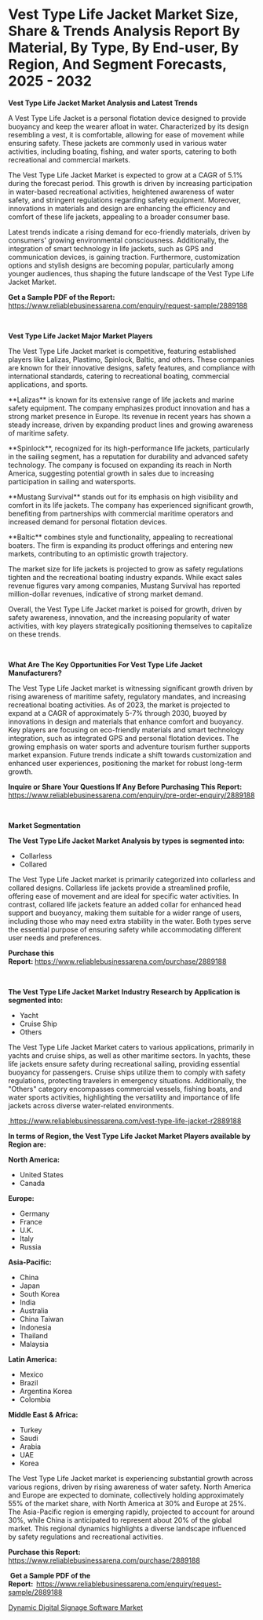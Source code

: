 <p><h1>Vest Type Life Jacket Market Size, Share & Trends Analysis Report By Material, By Type, By End-user, By Region, And Segment Forecasts, 2025 - 2032</h1></p><p><strong>Vest Type Life Jacket Market Analysis and Latest Trends</strong></p>
<p><p>A Vest Type Life Jacket is a personal flotation device designed to provide buoyancy and keep the wearer afloat in water. Characterized by its design resembling a vest, it is comfortable, allowing for ease of movement while ensuring safety. These jackets are commonly used in various water activities, including boating, fishing, and water sports, catering to both recreational and commercial markets.</p><p>The Vest Type Life Jacket Market is expected to grow at a CAGR of 5.1% during the forecast period. This growth is driven by increasing participation in water-based recreational activities, heightened awareness of water safety, and stringent regulations regarding safety equipment. Moreover, innovations in materials and design are enhancing the efficiency and comfort of these life jackets, appealing to a broader consumer base. </p><p>Latest trends indicate a rising demand for eco-friendly materials, driven by consumers' growing environmental consciousness. Additionally, the integration of smart technology in life jackets, such as GPS and communication devices, is gaining traction. Furthermore, customization options and stylish designs are becoming popular, particularly among younger audiences, thus shaping the future landscape of the Vest Type Life Jacket Market.</p></p>
<p><strong>Get a Sample PDF of the Report:&nbsp;</strong> <a href="https://www.reliablebusinessarena.com/enquiry/request-sample/2889188?utm_campaign=2195&utm_medium=2&utm_source=Github&utm_content=ia&utm_term=14032025&utm_id=vest-type-life-jacket">https://www.reliablebusinessarena.com/enquiry/request-sample/2889188</a></p>
<p>&nbsp;</p>
<p><strong>Vest Type Life Jacket Major Market Players</strong></p>
<p><p>The Vest Type Life Jacket market is competitive, featuring established players like Lalizas, Plastimo, Spinlock, Baltic, and others. These companies are known for their innovative designs, safety features, and compliance with international standards, catering to recreational boating, commercial applications, and sports.</p><p>**Lalizas** is known for its extensive range of life jackets and marine safety equipment. The company emphasizes product innovation and has a strong market presence in Europe. Its revenue in recent years has shown a steady increase, driven by expanding product lines and growing awareness of maritime safety.</p><p>**Spinlock**, recognized for its high-performance life jackets, particularly in the sailing segment, has a reputation for durability and advanced safety technology. The company is focused on expanding its reach in North America, suggesting potential growth in sales due to increasing participation in sailing and watersports.</p><p>**Mustang Survival** stands out for its emphasis on high visibility and comfort in its life jackets. The company has experienced significant growth, benefiting from partnerships with commercial maritime operators and increased demand for personal flotation devices. </p><p>**Baltic** combines style and functionality, appealing to recreational boaters. The firm is expanding its product offerings and entering new markets, contributing to an optimistic growth trajectory.</p><p>The market size for life jackets is projected to grow as safety regulations tighten and the recreational boating industry expands. While exact sales revenue figures vary among companies, Mustang Survival has reported million-dollar revenues, indicative of strong market demand.</p><p>Overall, the Vest Type Life Jacket market is poised for growth, driven by safety awareness, innovation, and the increasing popularity of water activities, with key players strategically positioning themselves to capitalize on these trends.</p></p>
<p>&nbsp;</p>
<p><strong>What Are The Key Opportunities For Vest Type Life Jacket Manufacturers?</strong></p>
<p><p>The Vest Type Life Jacket market is witnessing significant growth driven by rising awareness of maritime safety, regulatory mandates, and increasing recreational boating activities. As of 2023, the market is projected to expand at a CAGR of approximately 5-7% through 2030, buoyed by innovations in design and materials that enhance comfort and buoyancy. Key players are focusing on eco-friendly materials and smart technology integration, such as integrated GPS and personal flotation devices. The growing emphasis on water sports and adventure tourism further supports market expansion. Future trends indicate a shift towards customization and enhanced user experiences, positioning the market for robust long-term growth.</p></p>
<p><strong>Inquire or Share Your Questions If Any Before Purchasing This Report:</strong> <a href="https://www.reliablebusinessarena.com/enquiry/pre-order-enquiry/2889188?utm_campaign=2195&utm_medium=2&utm_source=Github&utm_content=ia&utm_term=14032025&utm_id=vest-type-life-jacket">https://www.reliablebusinessarena.com/enquiry/pre-order-enquiry/2889188</a></p>
<p>&nbsp;</p>
<p><strong>Market Segmentation</strong></p>
<p><strong>The Vest Type Life Jacket Market Analysis by types is segmented into:</strong></p>
<p><ul><li>Collarless</li><li>Collared</li></ul></p>
<p><p>The Vest Type Life Jacket market is primarily categorized into collarless and collared designs. Collarless life jackets provide a streamlined profile, offering ease of movement and are ideal for specific water activities. In contrast, collared life jackets feature an added collar for enhanced head support and buoyancy, making them suitable for a wider range of users, including those who may need extra stability in the water. Both types serve the essential purpose of ensuring safety while accommodating different user needs and preferences.</p></p>
<p><strong>Purchase this Report:&nbsp;</strong><a href="https://www.reliablebusinessarena.com/purchase/2889188?utm_campaign=2195&utm_medium=2&utm_source=Github&utm_content=ia&utm_term=14032025&utm_id=vest-type-life-jacket">https://www.reliablebusinessarena.com/purchase/2889188</a></p>
<p>&nbsp;</p>
<p><strong>The Vest Type Life Jacket Market Industry Research by Application is segmented into:</strong></p>
<p><ul><li>Yacht</li><li>Cruise Ship</li><li>Others</li></ul></p>
<p><p>The Vest Type Life Jacket Market caters to various applications, primarily in yachts and cruise ships, as well as other maritime sectors. In yachts, these life jackets ensure safety during recreational sailing, providing essential buoyancy for passengers. Cruise ships utilize them to comply with safety regulations, protecting travelers in emergency situations. Additionally, the "Others" category encompasses commercial vessels, fishing boats, and water sports activities, highlighting the versatility and importance of life jackets across diverse water-related environments.</p></p>
<p><a href="https://www.reliablebusinessarena.com/vest-type-life-jacket-r2889188?utm_campaign=2195&utm_medium=2&utm_source=Github&utm_content=ia&utm_term=14032025&utm_id=vest-type-life-jacket">&nbsp;https://www.reliablebusinessarena.com/vest-type-life-jacket-r2889188</a></p>
<p><strong>In terms of Region, the Vest Type Life Jacket Market Players available by Region are:</strong></p>
<p>
    <p> <strong> North America: </strong>
        <ul>
            <li>United States</li>
            <li>Canada</li>
        </ul>
        </p> 
    <p> <strong> Europe: </strong>
        <ul>
            <li>Germany</li>
            <li>France</li>
            <li>U.K.</li>
            <li>Italy</li>
            <li>Russia</li>
        </ul>
        </p> 
    <p> <strong> Asia-Pacific: </strong>
        <ul>
            <li>China</li>
            <li>Japan</li>
            <li>South Korea</li>
            <li>India</li>
            <li>Australia</li>
            <li>China Taiwan</li>
            <li>Indonesia</li>
            <li>Thailand</li>
            <li>Malaysia</li>
        </ul>
        </p> 
    <p> <strong> Latin America: </strong>
        <ul>
            <li>Mexico</li>
            <li>Brazil</li>
            <li>Argentina Korea</li>
            <li>Colombia</li>
        </ul>
        </p> 
    <p> <strong> Middle East & Africa: </strong>
        <ul>
            <li>Turkey</li>
            <li>Saudi</li>
            <li>Arabia</li>
            <li>UAE</li>
            <li>Korea</li>
        </ul>
    </p>
    </p>
<p><p>The Vest Type Life Jacket market is experiencing substantial growth across various regions, driven by rising awareness of water safety. North America and Europe are expected to dominate, collectively holding approximately 55% of the market share, with North America at 30% and Europe at 25%. The Asia-Pacific region is emerging rapidly, projected to account for around 30%, while China is anticipated to represent about 20% of the global market. This regional dynamics highlights a diverse landscape influenced by safety regulations and recreational activities.</p></p>
<p><strong>Purchase this Report: </strong><a href="https://www.reliablebusinessarena.com/purchase/2889188?utm_campaign=2195&utm_medium=2&utm_source=Github&utm_content=ia&utm_term=14032025&utm_id=vest-type-life-jacket">https://www.reliablebusinessarena.com/purchase/2889188</a></p>
<p>&nbsp;<strong>Get a Sample PDF of the Report:&nbsp;&nbsp;</strong><a href="https://www.reliablebusinessarena.com/enquiry/request-sample/2889188?utm_campaign=2195&utm_medium=2&utm_source=Github&utm_content=ia&utm_term=14032025&utm_id=vest-type-life-jacket">https://www.reliablebusinessarena.com/enquiry/request-sample/2889188</a></p>
<p><strong></strong></p>
<p><p><a href="https://github.com/JakirUddin511/Market-Research-Report-List-2/blob/main/dynamic-digital-signage-software-market.md?utm_campaign=2195&utm_medium=2&utm_source=Github&utm_content=ia&utm_term=14032025&utm_id=vest-type-life-jacket">Dynamic Digital Signage Software Market</a></p></p>